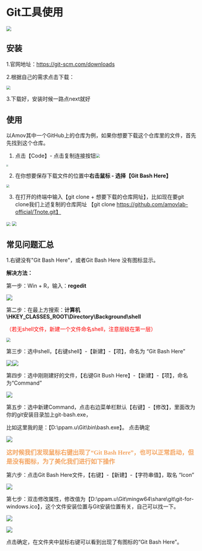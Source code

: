 #  Git工具使用



<img src="https://gitee.com/jingwen-celia/picgo-second/raw/master/img/20211019163228.png" style="zoom:80%;" />

## 安装

1.官网地址：https://git-scm.com/downloads

2.根据自己的需求点击下载：

<img src="https://gitee.com/jingwen-celia/picgo-second/raw/master/img/20211019120206.png" style="zoom: 67%;" />

3.下载好，安装时候一路点next就好

## 使用

以Amov其中一个GitHub上的仓库为例，如果你想要下载这个仓库里的文件，首先先找到这个仓库。

1. 点击【Code】- 点击复制连接按钮<img src="https://gitee.com/jingwen-celia/picgo-second/raw/master/img/20211019121109.png" style="zoom:67%;" />

<img src="https://gitee.com/jingwen-celia/picgo-second/raw/master/img/20211019120800.png" style="zoom:33%;" />



2. 在你想要保存下载文件的位置中**右击鼠标 - 选择【Git Bash Here】**

<img src="https://gitee.com/jingwen-celia/picgo-second/raw/master/img/20211019153725.png" style="zoom:50%;" />



3. 在打开的终端中输入【git clone + 想要下载的仓库网址】，比如现在要git clone我们上述复制的仓库网址 【git clone https://github.com/amovlab-official/Tnote.git】

<img src="https://gitee.com/jingwen-celia/picgo-second/raw/master/img/20211019153429.png" style="zoom:67%;" />

<img src="https://gitee.com/jingwen-celia/picgo-second/raw/master/img/20211019154009.png" style="zoom:80%;" />



## 常见问题汇总

1.右键没有"Git Bash Here"，或者Git Bash Here 没有图标显示。

**解决方法：**

第一步：Win + R，输入：**regedit**

<img src="https://gitee.com/jingwen-celia/picgo-second/raw/master/img/20211019154608.png"  />

第二步：在最上方搜索：**计算机\HKEY_CLASSES_ROOT\Directory\Background\shell**

<font color="red">（若无shell文件，新建一个文件命名shell，注意层级在第一层）</font>

<img src="https://gitee.com/jingwen-celia/picgo-second/raw/master/img/20211019154724.png" style="zoom: 67%;" />

第三步：选中shell，【右键shell】-【新建】-【项】，命名为 “Git Bash Here”

![](https://gitee.com/jingwen-celia/picgo-second/raw/master/img/20211019160345.png)![](https://gitee.com/jingwen-celia/picgo-second/raw/master/img/20211019160432.png)  

第四步：选中刚刚建好的文件，【右键Git Bush Here】-【新建】-【项】，命名为“Command”

![](https://gitee.com/jingwen-celia/picgo-second/raw/master/img/20211019162449.png)

第五步：选中新建Command，点击右边菜单栏默认【右键】-【修改】，里面改为你的git安装目录加上git-bash.exe，

比如这里我的是：【D:\ppam.u\Git\bin\bash.exe】。 点击确定

![](https://gitee.com/jingwen-celia/picgo-second/raw/master/img/20211019162435.png)



<font face="微软雅黑" size=3 color = #F4A460>**这时候我们发现鼠标右键出现了“Git Bash Here”，也可以正常启动，但是没有图标，为了美化我们进行如下操作**</font>

第六步：点击Git Bash Here文件，【右键】-【新建】-【字符串值】，取名 “Icon”

![](https://gitee.com/jingwen-celia/picgo-second/raw/master/img/20211019161435.png)

第七步：双击修改属性，修改值为【D:\ppam.u\Git\mingw64\share\git\git-for-windows.ico】，这个文件安装位置与Git安装位置有关，自己可以找一下。

![](https://gitee.com/jingwen-celia/picgo-second/raw/master/img/20211019162356.png)

![](https://gitee.com/jingwen-celia/picgo-second/raw/master/img/20211019163037.png)

点击确定，在文件夹中鼠标右键可以看到出现了有图标的“Git Bash Here”。